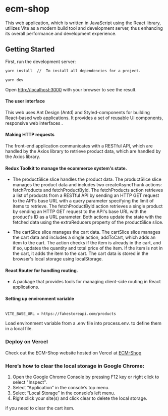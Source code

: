 # ecm-shop

This web application, which is written in JavaScript using the React library, utilizes Vite as a modern build tool and development server, thus enhancing its overall performance and development experience.

## Getting Started

First, run the development server:

```bash
yarn install  //  To install all dependencies for a project.

yarn dev

```

Open [http://localhost:3000](http://localhost:3000) with your browser to see the result.


#### The user interface
  This web uses Ant Design (Antd) and Styled-components for building React-based web applications. It provides a set of reusable UI components, responsive web interfaces .

#### Making HTTP requests

  The front-end application communicates with a RESTful API, which are handled by the Axios library to retrieve product data, which are handled by the Axios library. 

#### Redux Toolkit to manage the ecommerce system's state.

- The productSlice slice handles the product data.
  The productSlice slice manages the product data and includes two createAsyncThunk actions: fetchProducts and fetchProductById. The fetchProducts action retrieves a list of products from a RESTful API by sending an HTTP GET request to the API's base URL with a query parameter specifying the limit of items to retrieve. The fetchProductById action retrieves a single product by sending an HTTP GET request to the API's base URL with the product's ID as a URL parameter. Both actions update the state with the fetched data using the extraReducers property of the productSlice slice.

- The cartSlice slice manages the cart data.
  The cartSlice slice manages the cart data and includes a single action, addToCart, which adds an item to the cart. The action checks if the item is already in the cart, and if so, updates the quantity and total price of the item. If the item is not in the cart, it adds the item to the cart. The cart data is stored in the browser's local storage using localStorage.
#### React Router for handling routing.

- A package that provides tools for managing client-side routing in React applications.

#### Setting up environment variable

```bash

VITE_BASE_URL = https://fakestoreapi.com/products

```

Load environment variable from a .env file into process.env. to define them in a local file.

### Deploy on Vercel

Check out the ECM-Shop website hosted on Vercel at [ECM-Shop](https://ecm-shop.vercel.app/) 


### Here’s how to clear the local storage in Google Chrome:

1. Open the Google Chrome Console by pressing F12 key or right click to select "Inspect".
2. Select “Application” in the console’s top menu.
3. Select “Local Storage” in the console’s left menu.
3. Right click your site(s) and click clear to delete the local storage.

if you need to clear the cart item.